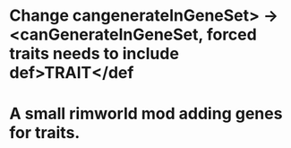 # Change cangenerateInGeneSet> -> <canGenerateInGeneSet, forced traits needs to include def>TRAIT</def
# A small rimworld mod adding genes for traits.
